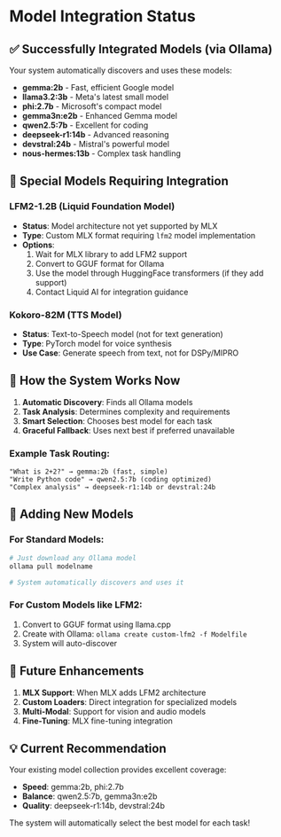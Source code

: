 # Model Integration Status

## ✅ Successfully Integrated Models (via Ollama)

Your system automatically discovers and uses these models:

- **gemma:2b** - Fast, efficient Google model
- **llama3.2:3b** - Meta's latest small model
- **phi:2.7b** - Microsoft's compact model
- **gemma3n:e2b** - Enhanced Gemma model
- **qwen2.5:7b** - Excellent for coding
- **deepseek-r1:14b** - Advanced reasoning
- **devstral:24b** - Mistral's powerful model
- **nous-hermes:13b** - Complex task handling

## 🔄 Special Models Requiring Integration

### LFM2-1.2B (Liquid Foundation Model)
- **Status**: Model architecture not yet supported by MLX
- **Type**: Custom MLX format requiring `lfm2` model implementation
- **Options**:
  1. Wait for MLX library to add LFM2 support
  2. Convert to GGUF format for Ollama
  3. Use the model through HuggingFace transformers (if they add support)
  4. Contact Liquid AI for integration guidance

### Kokoro-82M (TTS Model)
- **Status**: Text-to-Speech model (not for text generation)
- **Type**: PyTorch model for voice synthesis
- **Use Case**: Generate speech from text, not for DSPy/MIPRO

## 🚀 How the System Works Now

1. **Automatic Discovery**: Finds all Ollama models
2. **Task Analysis**: Determines complexity and requirements
3. **Smart Selection**: Chooses best model for each task
4. **Graceful Fallback**: Uses next best if preferred unavailable

### Example Task Routing:
```
"What is 2+2?" → gemma:2b (fast, simple)
"Write Python code" → qwen2.5:7b (coding optimized)
"Complex analysis" → deepseek-r1:14b or devstral:24b
```

## 📝 Adding New Models

### For Standard Models:
```bash
# Just download any Ollama model
ollama pull modelname

# System automatically discovers and uses it
```

### For Custom Models like LFM2:
1. Convert to GGUF format using llama.cpp
2. Create with Ollama: `ollama create custom-lfm2 -f Modelfile`
3. System will auto-discover

## 🔮 Future Enhancements

1. **MLX Support**: When MLX adds LFM2 architecture
2. **Custom Loaders**: Direct integration for specialized models
3. **Multi-Modal**: Support for vision and audio models
4. **Fine-Tuning**: MLX fine-tuning integration

## 💡 Current Recommendation

Your existing model collection provides excellent coverage:
- **Speed**: gemma:2b, phi:2.7b
- **Balance**: qwen2.5:7b, gemma3n:e2b
- **Quality**: deepseek-r1:14b, devstral:24b

The system will automatically select the best model for each task!